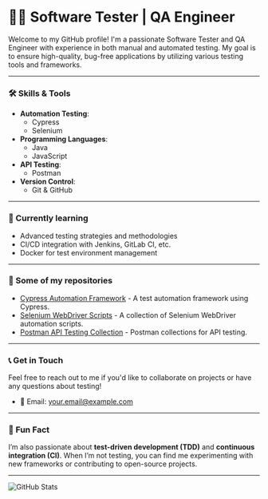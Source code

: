 # 👨‍💻 Software Tester | QA Engineer

Welcome to my GitHub profile! I'm a passionate Software Tester and QA Engineer with experience in both manual and automated testing. My goal is to ensure high-quality, bug-free applications by utilizing various testing tools and frameworks.

---

### 🛠️ Skills & Tools

- **Automation Testing**:
  - Cypress
  - Selenium
- **Programming Languages**:
  - Java
  - JavaScript
- **API Testing**:
  - Postman
- **Version Control**:
  - Git & GitHub

---

### 🌱 Currently learning
- Advanced testing strategies and methodologies
- CI/CD integration with Jenkins, GitLab CI, etc.
- Docker for test environment management

---

### 📂 Some of my repositories

- [Cypress Automation Framework](https://github.com/yourusername/cypress-automation-framework) - A test automation framework using Cypress.
- [Selenium WebDriver Scripts](https://github.com/yourusername/selenium-webdriver-scripts) - A collection of Selenium WebDriver automation scripts.
- [Postman API Testing Collection](https://github.com/yourusername/postman-api-testing) - Postman collections for API testing.

---

### 📞 Get in Touch

Feel free to reach out to me if you'd like to collaborate on projects or have any questions about testing!

- 📧 Email: [your.email@example.com](kadamrohit1308@gmail.com)


---

### 🚀 Fun Fact

I’m also passionate about **test-driven development (TDD)** and **continuous integration (CI)**. When I’m not testing, you can find me experimenting with new frameworks or contributing to open-source projects.

---

![GitHub Stats](Rohitkadam130820)
